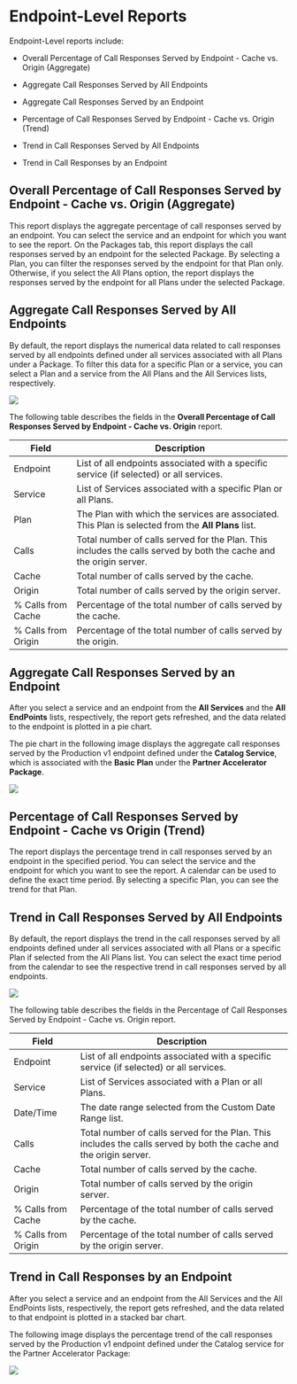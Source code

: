 ﻿---
sidebar_position: 4
---

# Endpoint-Level Reports

<head>
  <meta name="guidename" content="API Management"/>
  <meta name="context" content="GUID-a2a42736-04a5-4c5b-b57a-2b21fdc772d3"/>
</head>


Endpoint-Level reports include: 

- Overall Percentage of Call Responses Served by Endpoint - Cache vs. Origin (Aggregate) 

- Aggregate Call Responses Served by All Endpoints 

- Aggregate Call Responses Served by an Endpoint 

- Percentage of Call Responses Served by Endpoint - Cache vs. Origin (Trend) 

- Trend in Call Responses Served by All Endpoints 

- Trend in Call Responses by an Endpoint 

## Overall Percentage of Call Responses Served by Endpoint - Cache vs. Origin (Aggregate)

This report displays the aggregate percentage of call responses served by an endpoint. You can select the service and an endpoint for which you want to see the report. On the Packages tab, this report displays the call responses served by an endpoint for the selected Package. By selecting a Plan, you can filter the responses served by the endpoint for that Plan only. Otherwise, if you select the All Plans option, the report displays the responses served by the endpoint for all Plans under the selected Package.

## Aggregate Call Responses Served by All Endpoints

By default, the report displays the numerical data related to call responses served by all endpoints defined under all services associated with all Plans under a Package. To filter this data for a specific Plan or a service, you can select a Plan and a service from the All Plans and the All Services lists, respectively.

![](../../../../../Images/aggregatecallresponsesservedbyall_endpoints.jpg)

The following table describes the fields in the **Overall Percentage of Call Responses Served by Endpoint - Cache vs. Origin** report. 

|**Field** |**Description** |
| ----- | ----- |
|Endpoint|List of all endpoints associated with a specific service (if selected) or all services. |
|Service|List of Services associated with a specific Plan or all Plans. |
|Plan|The Plan with which the services are associated. This Plan is selected from the **All Plans** list. |
|Calls|Total number of calls served for the Plan. This includes the calls served by both the cache and the origin server. |
|Cache|Total number of calls served by the cache. |
|Origin|Total number of calls served by the origin server. |
|% Calls from Cache|Percentage of the total number of calls served by the cache. |
|% Calls from Origin|Percentage of the total number of calls served by the origin. |

## Aggregate Call Responses Served by an Endpoint

After you select a service and an endpoint from the **All Services** and the **All EndPoints** lists, respectively, the report gets refreshed, and the data related to the endpoint is plotted in a pie chart. 

The pie chart in the following image displays the aggregate call responses served by the Production v1 endpoint defined under the **Catalog Service**, which is associated with the **Basic Plan** under the **Partner Accelerator Package**.

![](../../../../../Images/aggregate_call_responses_served_by_endpoint.jpg)

## Percentage of Call Responses Served by Endpoint - Cache vs Origin (Trend)

The report displays the percentage trend in call responses served by an endpoint in the specified period. You can select the service and the endpoint for which you want to see the report. A calendar can be used to define the exact time period. By selecting a specific Plan, you can see the trend for that Plan. 

## Trend in Call Responses Served by All Endpoints

By default, the report displays the trend in the call responses served by all endpoints defined under all services associated with all Plans or a specific Plan if selected from the All Plans list. You can select the exact time period from the calendar to see the respective trend in call responses served by all endpoints.

![](../../../../../Images/trend_in_call_responses_served_by_all_endpoints.jpg)

The following table describes the fields in the Percentage of Call Responses Served by Endpoint - Cache vs. Origin report. 

|**Field** |**Description** |
| ---- | ---- |
|Endpoint|List of all endpoints associated with a specific service (if selected) or all services. |
|Service|List of Services associated with a Plan or all Plans. |
|Date/Time|The date range selected from the Custom Date Range list. |
|Calls|Total number of calls served for the Plan. This includes the calls served by both the cache and the origin server. |
|Cache|Total number of calls served by the cache. |
|Origin|Total number of calls served by the origin server. |
|% Calls from Cache|Percentage of the total number of calls served by the cache. |
|% Calls from Origin|Percentage of the total number of calls served by the origin server. |

## Trend in Call Responses by an Endpoint

After you select a service and an endpoint from the All Services and the All EndPoints lists, respectively, the report gets refreshed, and the data related to that endpoint is plotted in a stacked bar chart. 

The following image displays the percentage trend of the call responses served by the Production v1 endpoint defined under the Catalog service for the Partner Accelerator Package:

![](../../../../../Images/trendincallresponsesbyanendpoint.jpg)

